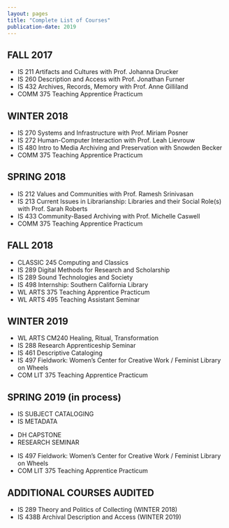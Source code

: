 ```yaml
---
layout: pages
title: "Complete List of Courses"
publication-date: 2019
---
```


## FALL 2017
- IS 211 Artifacts and Cultures with Prof. Johanna Drucker
- IS 260 Description and Access with Prof. Jonathan Furner
- IS 432 Archives, Records, Memory with Prof. Anne Gilliland
- COMM 375 Teaching Apprentice Practicum

## WINTER 2018
- IS 270 Systems and Infrastructure with Prof. Miriam Posner 
- IS 272 Human-Computer Interaction with Prof. Leah Lievrouw 
- IS 480 Intro to Media Archiving and Preservation with Snowden Becker
- COMM 375 Teaching Apprentice Practicum

## SPRING 2018
- IS 212 Values and Communities with Prof. Ramesh Srinivasan 
- IS 213 Current Issues in Librarianship: Libraries and their Social Role(s) with Prof. Sarah Roberts
- IS 433 Community-Based Archiving with Prof. Michelle Caswell 
- COMM 375 Teaching Apprentice Practicum

## FALL 2018
- CLASSIC 245 Computing and Classics
- IS 289 Digital Methods for Research and Scholarship
- IS 289 Sound Technologies and Society 
- IS 498 Internship: Southern California Library
- WL ARTS 375 Teaching Apprentice Practicum
- WL ARTS 495 Teaching Assistant Seminar

## WINTER 2019
- WL ARTS CM240 Healing, Ritual, Transformation
- IS 288 Research Apprenticeship Seminar
- IS 461 Descriptive Cataloging
- IS 497 Fieldwork: Women’s Center for Creative Work / Feminist Library on Wheels 
- COM LIT 375 Teaching Apprentice Practicum

## SPRING 2019 (in process) 
- IS SUBJECT CATALOGING
- IS METADATA
* DH CAPSTONE
* RESEARCH SEMINAR
- IS 497 Fieldwork: Women’s Center for Creative Work / Feminist Library on Wheels 
- COM LIT 375 Teaching Apprentice Practicum

## ADDITIONAL COURSES AUDITED
- IS 289 Theory and Politics of Collecting (WINTER 2018)
- IS 438B Archival Description and Access (WINTER 2019) 
